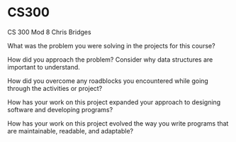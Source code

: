 # CS300
CS 300 Mod 8
Chris Bridges

  What was the problem you were solving in the projects for this course?


  How did you approach the problem? Consider why data structures are important to understand.
  
  
  How did you overcome any roadblocks you encountered while going through the activities or project?


  How has your work on this project expanded your approach to designing software and developing programs?


  How has your work on this project evolved the way you write programs that are maintainable, readable, and adaptable?

  
